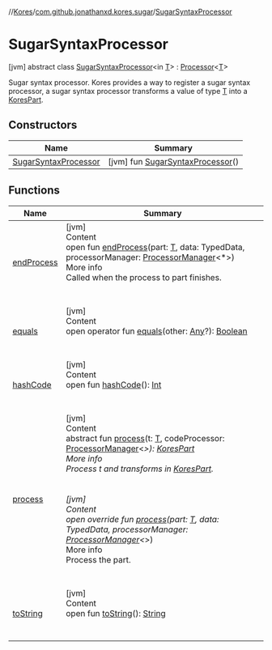 //[Kores](../../index.md)/[com.github.jonathanxd.kores.sugar](../index.md)/[SugarSyntaxProcessor](index.md)



# SugarSyntaxProcessor  
 [jvm] abstract class [SugarSyntaxProcessor](index.md)<in [T](index.md)> : [Processor](../../com.github.jonathanxd.kores.processor/-processor/index.md)<[T](index.md)> 

Sugar syntax processor. Kores provides a way to register a sugar syntax processor, a sugar syntax processor transforms a value of type [T](index.md) into a [KoresPart](../../com.github.jonathanxd.kores/-kores-part/index.md).

   


## Constructors  
  
|  Name|  Summary| 
|---|---|
| <a name="com.github.jonathanxd.kores.sugar/SugarSyntaxProcessor/SugarSyntaxProcessor/#/PointingToDeclaration/"></a>[SugarSyntaxProcessor](-sugar-syntax-processor.md)| <a name="com.github.jonathanxd.kores.sugar/SugarSyntaxProcessor/SugarSyntaxProcessor/#/PointingToDeclaration/"></a> [jvm] fun [SugarSyntaxProcessor](-sugar-syntax-processor.md)()   <br>


## Functions  
  
|  Name|  Summary| 
|---|---|
| <a name="com.github.jonathanxd.kores.processor/Processor/endProcess/#TypeParam(bounds=[kotlin.Any?])#com.github.jonathanxd.iutils.data.TypedData#com.github.jonathanxd.kores.processor.ProcessorManager[*]/PointingToDeclaration/"></a>[endProcess](../../com.github.jonathanxd.kores.processor/-processor/end-process.md)| <a name="com.github.jonathanxd.kores.processor/Processor/endProcess/#TypeParam(bounds=[kotlin.Any?])#com.github.jonathanxd.iutils.data.TypedData#com.github.jonathanxd.kores.processor.ProcessorManager[*]/PointingToDeclaration/"></a>[jvm]  <br>Content  <br>open fun [endProcess](../../com.github.jonathanxd.kores.processor/-processor/end-process.md)(part: [T](index.md), data: TypedData, processorManager: [ProcessorManager](../../com.github.jonathanxd.kores.processor/-processor-manager/index.md)<*>)  <br>More info  <br>Called when the process to part finishes.  <br><br><br>
| <a name="kotlin/Any/equals/#kotlin.Any?/PointingToDeclaration/"></a>[equals](../../com.github.jonathanxd.kores.util/-simple-resolver/index.md#%5Bkotlin%2FAny%2Fequals%2F%23kotlin.Any%3F%2FPointingToDeclaration%2F%5D%2FFunctions%2F-427383591)| <a name="kotlin/Any/equals/#kotlin.Any?/PointingToDeclaration/"></a>[jvm]  <br>Content  <br>open operator fun [equals](../../com.github.jonathanxd.kores.util/-simple-resolver/index.md#%5Bkotlin%2FAny%2Fequals%2F%23kotlin.Any%3F%2FPointingToDeclaration%2F%5D%2FFunctions%2F-427383591)(other: [Any](https://kotlinlang.org/api/latest/jvm/stdlib/kotlin/-any/index.html)?): [Boolean](https://kotlinlang.org/api/latest/jvm/stdlib/kotlin/-boolean/index.html)  <br><br><br>
| <a name="kotlin/Any/hashCode/#/PointingToDeclaration/"></a>[hashCode](../../com.github.jonathanxd.kores.util/-simple-resolver/index.md#%5Bkotlin%2FAny%2FhashCode%2F%23%2FPointingToDeclaration%2F%5D%2FFunctions%2F-427383591)| <a name="kotlin/Any/hashCode/#/PointingToDeclaration/"></a>[jvm]  <br>Content  <br>open fun [hashCode](../../com.github.jonathanxd.kores.util/-simple-resolver/index.md#%5Bkotlin%2FAny%2FhashCode%2F%23%2FPointingToDeclaration%2F%5D%2FFunctions%2F-427383591)(): [Int](https://kotlinlang.org/api/latest/jvm/stdlib/kotlin/-int/index.html)  <br><br><br>
| <a name="com.github.jonathanxd.kores.sugar/SugarSyntaxProcessor/process/#TypeParam(bounds=[kotlin.Any?])#com.github.jonathanxd.kores.processor.ProcessorManager[*]/PointingToDeclaration/"></a>[process](process.md)| <a name="com.github.jonathanxd.kores.sugar/SugarSyntaxProcessor/process/#TypeParam(bounds=[kotlin.Any?])#com.github.jonathanxd.kores.processor.ProcessorManager[*]/PointingToDeclaration/"></a>[jvm]  <br>Content  <br>abstract fun [process](process.md)(t: [T](index.md), codeProcessor: [ProcessorManager](../../com.github.jonathanxd.kores.processor/-processor-manager/index.md)<*>): [KoresPart](../../com.github.jonathanxd.kores/-kores-part/index.md)  <br>More info  <br>Process t and transforms in [KoresPart](../../com.github.jonathanxd.kores/-kores-part/index.md).  <br><br><br>[jvm]  <br>Content  <br>open override fun [process](process.md)(part: [T](index.md), data: TypedData, processorManager: [ProcessorManager](../../com.github.jonathanxd.kores.processor/-processor-manager/index.md)<*>)  <br>More info  <br>Process the part.  <br><br><br>
| <a name="kotlin/Any/toString/#/PointingToDeclaration/"></a>[toString](../../com.github.jonathanxd.kores.util/-simple-resolver/index.md#%5Bkotlin%2FAny%2FtoString%2F%23%2FPointingToDeclaration%2F%5D%2FFunctions%2F-427383591)| <a name="kotlin/Any/toString/#/PointingToDeclaration/"></a>[jvm]  <br>Content  <br>open fun [toString](../../com.github.jonathanxd.kores.util/-simple-resolver/index.md#%5Bkotlin%2FAny%2FtoString%2F%23%2FPointingToDeclaration%2F%5D%2FFunctions%2F-427383591)(): [String](https://kotlinlang.org/api/latest/jvm/stdlib/kotlin/-string/index.html)  <br><br><br>

